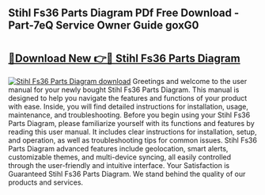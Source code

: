 ## Stihl Fs36 Parts Diagram PDf Free Download - Part-7eQ Service Owner Guide goxG0

# <h2><a href="http://dfqw2v.blite.top/?on=Stihl+Fs36+Parts+Diagram">🔗Download New 👉🔴 Stihl Fs36 Parts Diagram</a></h2>

[![Stihl Fs36 Parts Diagram download](https://i.imgur.com/lujVjoI.png)](http://dfqw2v.blite.top/?on=Stihl+Fs36+Parts+Diagram)
Greetings and welcome to the user manual for your newly bought Stihl Fs36 Parts Diagram. This manual is designed to help you navigate the features and functions of your product with ease. Inside, you will find detailed instructions for installation, usage, maintenance, and troubleshooting. Before you begin using your Stihl Fs36 Parts Diagram, please familiarize yourself with its functions and features by reading this user manual. It includes clear instructions for installation, setup, and operation, as well as troubleshooting tips for common issues. Stihl Fs36 Parts Diagram advanced features include geolocation, smart alerts, customizable themes, and multi-device syncing, all easily controlled through the user-friendly and intuitive interface. Your Satisfaction is Guaranteed Stihl Fs36 Parts Diagram. We stand behind the quality of our products and services.
